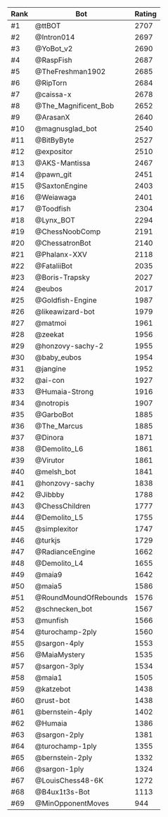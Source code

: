 Rank|Bot|Rating
---|---|---
#1|@ttBOT|2707
#2|@Intron014|2697
#3|@YoBot_v2|2690
#4|@RaspFish|2687
#5|@TheFreshman1902|2685
#6|@RipTorn|2684
#7|@caissa-x|2678
#8|@The_Magnificent_Bob|2652
#9|@ArasanX|2640
#10|@magnusglad_bot|2540
#11|@BitByByte|2527
#12|@expositor|2510
#13|@AKS-Mantissa|2467
#14|@pawn_git|2451
#15|@SaxtonEngine|2403
#16|@Weiawaga|2401
#17|@Toodfish|2304
#18|@Lynx_BOT|2294
#19|@ChessNoobComp|2191
#20|@ChessatronBot|2140
#21|@Phalanx-XXV|2118
#22|@FataliiBot|2035
#23|@Boris-Trapsky|2027
#24|@eubos|2017
#25|@Goldfish-Engine|1987
#26|@likeawizard-bot|1979
#27|@matmoi|1961
#28|@zeekat|1956
#29|@honzovy-sachy-2|1955
#30|@baby_eubos|1954
#31|@jangine|1952
#32|@ai-con|1927
#33|@Humaia-Strong|1916
#34|@notropis|1907
#35|@GarboBot|1885
#36|@The_Marcus|1885
#37|@Dinora|1871
#38|@Demolito_L6|1861
#39|@Virutor|1861
#40|@melsh_bot|1841
#41|@honzovy-sachy|1838
#42|@Jibbby|1788
#43|@ChessChildren|1777
#44|@Demolito_L5|1755
#45|@simplexitor|1747
#46|@turkjs|1729
#47|@RadianceEngine|1662
#48|@Demolito_L4|1655
#49|@maia9|1642
#50|@maia5|1586
#51|@RoundMoundOfRebounds|1576
#52|@schnecken_bot|1567
#53|@munfish|1566
#54|@turochamp-2ply|1560
#55|@sargon-4ply|1553
#56|@MaiaMystery|1535
#57|@sargon-3ply|1534
#58|@maia1|1505
#59|@katzebot|1438
#60|@rust-bot|1438
#61|@bernstein-4ply|1402
#62|@Humaia|1386
#63|@sargon-2ply|1381
#64|@turochamp-1ply|1355
#65|@bernstein-2ply|1332
#66|@sargon-1ply|1324
#67|@LouisChess48-6K|1272
#68|@B4ux1t3s-Bot|1113
#69|@MinOpponentMoves|944
